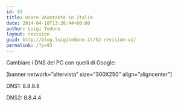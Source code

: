 ```yaml
---
id: 93
title: Usare VKontakte in Italia
date: 2014-04-10T13:26:44+00:00
author: Luigi Tedone
layout: revision
guid: http://blog.luigitedone.it/52-revision-v1/
permalink: /?p=93
---
```

Cambiare i DNS del PC con quelli di Google:

[banner network=&#8221;altervista&#8221; size=&#8221;300X250&#8243; align=&#8221;aligncenter&#8221;]

DNS1: 8.8.8.8

DNS2: 8.8.4.4